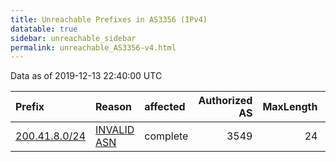 ```yaml
---
title: Unreachable Prefixes in AS3356 (IPv4)
datatable: true
sidebar: unreachable_sidebar
permalink: unreachable_AS3356-v4.html
---
```


Data as of 2019-12-13 22:40:00 UTC


<div class="datatable-begin"></div>

| Prefix                                               | Reason                                                                                              | affected   |   Authorized AS |   MaxLength | Anchor                                         |   unreachable /24s |
|:-----------------------------------------------------|:----------------------------------------------------------------------------------------------------|:-----------|----------------:|------------:|:-----------------------------------------------|-------------------:|
| [200.41.8.0/24](https://stat.ripe.net/200.41.8.0/24) | [INVALID ASN](https://rpki-validator.ripe.net/announcement-preview?asn=AS3356&prefix=200.41.8.0/24) | complete   |            3549 |          24 | [LACNIC](unreachable_LACNIC_RPKI_Root-v4.html) |                  1 |

<div class="datatable-end"></div>
